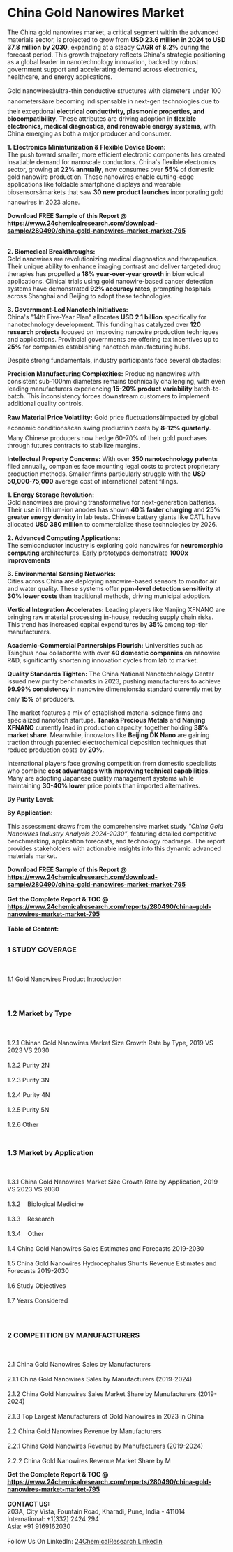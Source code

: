 <h1>China Gold Nanowires Market</h1><p>The China gold nanowires market, a critical segment within the advanced materials sector, is projected to grow from <strong>USD 23.6 million in 2024 to USD 37.8 million by 2030</strong>, expanding at a steady <strong>CAGR of 8.2%</strong> during the forecast period. This growth trajectory reflects China's strategic positioning as a global leader in nanotechnology innovation, backed by robust government support and accelerating demand across electronics, healthcare, and energy applications.</p><p>Gold nanowiresâultra-thin conductive structures with diameters under 100 nanometersâare becoming indispensable in next-gen technologies due to their exceptional <strong>electrical conductivity, plasmonic properties, and biocompatibility</strong>. These attributes are driving adoption in <strong>flexible electronics, medical diagnostics, and renewable energy systems</strong>, with China emerging as both a major producer and consumer.</p><p><strong>1. Electronics Miniaturization &amp; Flexible Device Boom:</strong><br>
The push toward smaller, more efficient electronic components has created insatiable demand for nanoscale conductors. China's flexible electronics sector, growing at <strong>22% annually</strong>, now consumes over <strong>55%</strong> of domestic gold nanowire production. These nanowires enable cutting-edge applications like foldable smartphone displays and wearable biosensorsâmarkets that saw <strong>30 new product launches</strong> incorporating gold nanowires in 2023 alone.</p><div><b>Download FREE Sample of this Report @ 
            <a href="https://www.24chemicalresearch.com/download-sample/280490/china-gold-nanowires-market-market-795">
            https://www.24chemicalresearch.com/download-sample/280490/china-gold-nanowires-market-market-795</a></b></div><br><p><strong>2. Biomedical Breakthroughs:</strong><br>
Gold nanowires are revolutionizing medical diagnostics and therapeutics. Their unique ability to enhance imaging contrast and deliver targeted drug therapies has propelled a <strong>18% year-over-year growth</strong> in biomedical applications. Clinical trials using gold nanowire-based cancer detection systems have demonstrated <strong>92% accuracy rates</strong>, prompting hospitals across Shanghai and Beijing to adopt these technologies.</p><p><strong>3. Government-Led Nanotech Initiatives:</strong><br>
China's "14th Five-Year Plan" allocates <strong>USD 2.1 billion</strong> specifically for nanotechnology development. This funding has catalyzed over <strong>120 research projects</strong> focused on improving nanowire production techniques and applications. Provincial governments are offering tax incentives up to <strong>25%</strong> for companies establishing nanotech manufacturing hubs.</p><p>Despite strong fundamentals, industry participants face several obstacles:</p><p><strong>Precision Manufacturing Complexities:</strong> Producing nanowires with consistent sub-100nm diameters remains technically challenging, with even leading manufacturers experiencing <strong>15-20% product variability</strong> batch-to-batch. This inconsistency forces downstream customers to implement additional quality controls.</p><p><strong>Raw Material Price Volatility:</strong> Gold price fluctuationsâimpacted by global economic conditionsâcan swing production costs by <strong>8-12% quarterly</strong>. Many Chinese producers now hedge 60-70% of their gold purchases through futures contracts to stabilize margins.</p><p><strong>Intellectual Property Concerns:</strong> With over <strong>350 nanotechnology patents</strong> filed annually, companies face mounting legal costs to protect proprietary production methods. Smaller firms particularly struggle with the <strong>USD 50,000-75,000</strong> average cost of international patent filings.</p><p><strong>1. Energy Storage Revolution:</strong><br>
Gold nanowires are proving transformative for next-generation batteries. Their use in lithium-ion anodes has shown <strong>40% faster charging</strong> and <strong>25% greater energy density</strong> in lab tests. Chinese battery giants like CATL have allocated <strong>USD 380 million</strong> to commercialize these technologies by 2026.</p><p><strong>2. Advanced Computing Applications:</strong><br>
The semiconductor industry is exploring gold nanowires for <strong>neuromorphic computing</strong> architectures. Early prototypes demonstrate <strong>1000x improvements</strong>

</p><p><strong>3. Environmental Sensing Networks:</strong><br>
Cities across China are deploying nanowire-based sensors to monitor air and water quality. These systems offer <strong>ppm-level detection sensitivity</strong> at <strong>30% lower costs</strong> than traditional methods, driving municipal adoption.</p><p><strong>Vertical Integration Accelerates:</strong> Leading players like Nanjing XFNANO are bringing raw material processing in-house, reducing supply chain risks. This trend has increased capital expenditures by <strong>35%</strong> among top-tier manufacturers.</p><p><strong>Academic-Commercial Partnerships Flourish:</strong> Universities such as Tsinghua now collaborate with over <strong>40 domestic companies</strong> on nanowire R&amp;D, significantly shortening innovation cycles from lab to market.</p><p><strong>Quality Standards Tighten:</strong> The China National Nanotechnology Center issued new purity benchmarks in 2023, pushing manufacturers to achieve <strong>99.99% consistency</strong> in nanowire dimensionsâa standard currently met by only <strong>15%</strong> of producers.</p><p>The market features a mix of established material science firms and specialized nanotech startups. <strong>Tanaka Precious Metals</strong> and <strong>Nanjing XFNANO</strong> currently lead in production capacity, together holding <strong>38% market share</strong>. Meanwhile, innovators like <strong>Beijing DK Nano</strong> are gaining traction through patented electrochemical deposition techniques that reduce production costs by <strong>20%</strong>.</p><p>International players face growing competition from domestic specialists who combine <strong>cost advantages with improving technical capabilities</strong>. Many are adopting Japanese quality management systems while maintaining <strong>30-40% lower</strong> price points than imported alternatives.</p><p><strong>By Purity Level:</strong></p><p><strong>By Application:</strong></p><p>This assessment draws from the comprehensive market study <em>"China Gold Nanowires Industry Analysis 2024-2030"</em>, featuring detailed competitive benchmarking, application forecasts, and technology roadmaps. The report provides stakeholders with actionable insights into this dynamic advanced materials market.</p><div><b>Download FREE Sample of this Report @ 
            <a href="https://www.24chemicalresearch.com/download-sample/280490/china-gold-nanowires-market-market-795">
            https://www.24chemicalresearch.com/download-sample/280490/china-gold-nanowires-market-market-795</a></b></div><br><div><b>Get the Complete Report & TOC @ 
            <a href="https://www.24chemicalresearch.com/reports/280490/china-gold-nanowires-market-market-795">
            https://www.24chemicalresearch.com/reports/280490/china-gold-nanowires-market-market-795</a></b></div><br>
            <b>Table of Content:</b><p><h2><span style="font-size:16px"><strong>1 STUDY COVERAGE</strong></span></h2><br />
<p>1.1 Gold Nanowires Product Introduction</p><br />
<h2><span style="font-size:16px"><strong>1.2 Market by Type</strong></span></h2><br />
<p>1.2.1 Chinan Gold Nanowires Market Size Growth Rate by Type, 2019 VS 2023 VS 2030<br /><br />
1.2.2 Purity 2N&nbsp;&nbsp; &nbsp;<br /><br />
1.2.3 Purity 3N<br /><br />
1.2.4 Purity 4N<br /><br />
1.2.5 Purity 5N<br /><br />
1.2.6 Other<br /><br />
<h2><span style="font-size:16px"><strong>1.3 Market by Application</strong></span></h2><br />
<p>1.3.1 China Gold Nanowires Market Size Growth Rate by Application, 2019 VS 2023 VS 2030<br /><br />
1.3.2&nbsp;&nbsp; &nbsp;Biological Medicine<br /><br />
1.3.3&nbsp;&nbsp; &nbsp;Research<br /><br />
1.3.4&nbsp;&nbsp; &nbsp;Other<br /><br />
1.4 China Gold Nanowires Sales Estimates and Forecasts 2019-2030<br /><br />
1.5 China Gold Nanowires Hydrocephalus Shunts Revenue Estimates and Forecasts 2019-2030<br /><br />
1.6 Study Objectives<br /><br />
1.7 Years Considered</p><br />
<h2><span style="font-size:16px"><strong>2 COMPETITION BY MANUFACTURERS</strong></span></h2><br />
<p>2.1 China Gold Nanowires Sales by Manufacturers<br /><br />
2.1.1 China Gold Nanowires Sales by Manufacturers (2019-2024)<br /><br />
2.1.2 China Gold Nanowires Sales Market Share by Manufacturers (2019-2024)<br /><br />
2.1.3 Top Largest Manufacturers of Gold Nanowires in 2023 in China<br /><br />
2.2 China Gold Nanowires Revenue by Manufacturers<br /><br />
2.2.1 China Gold Nanowires Revenue by Manufacturers (2019-2024)<br /><br />
2.2.2 China Gold Nanowires Revenue Market Share by M</p><div><b>Get the Complete Report & TOC @ 
            <a href="https://www.24chemicalresearch.com/reports/280490/china-gold-nanowires-market-market-795">
            https://www.24chemicalresearch.com/reports/280490/china-gold-nanowires-market-market-795</a></b></div><br><b>CONTACT US:</b><br>
            203A, City Vista, Fountain Road, Kharadi, Pune, India - 411014<br>
            International: +1(332) 2424 294<br>
            Asia: +91 9169162030 <br><br>
            Follow Us On LinkedIn: <a href="https://www.linkedin.com/company/24chemicalresearch/">24ChemicalResearch LinkedIn</a>